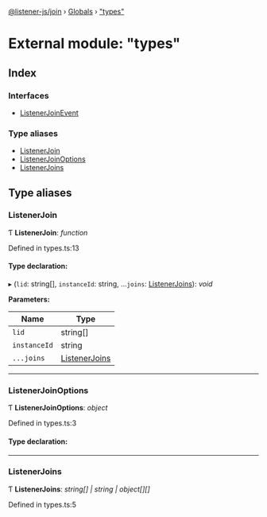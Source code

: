 [@listener-js/join](../README.md) › [Globals](../globals.md) › ["types"](_types_.md)

# External module: "types"

## Index

### Interfaces

* [ListenerJoinEvent](../interfaces/_types_.listenerjoinevent.md)

### Type aliases

* [ListenerJoin](_types_.md#listenerjoin)
* [ListenerJoinOptions](_types_.md#listenerjoinoptions)
* [ListenerJoins](_types_.md#listenerjoins)

## Type aliases

###  ListenerJoin

Ƭ **ListenerJoin**: *function*

Defined in types.ts:13

#### Type declaration:

▸ (`lid`: string[], `instanceId`: string, ...`joins`: [ListenerJoins](_types_.md#listenerjoins)): *void*

**Parameters:**

Name | Type |
------ | ------ |
`lid` | string[] |
`instanceId` | string |
`...joins` | [ListenerJoins](_types_.md#listenerjoins) |

___

###  ListenerJoinOptions

Ƭ **ListenerJoinOptions**: *object*

Defined in types.ts:3

#### Type declaration:

___

###  ListenerJoins

Ƭ **ListenerJoins**: *string[] | string | object[][]*

Defined in types.ts:5
